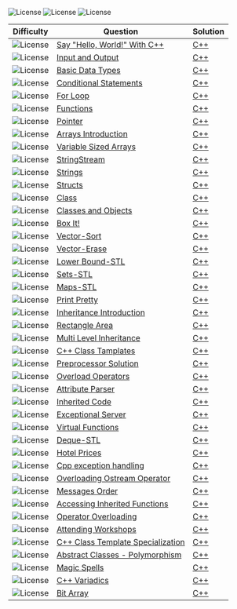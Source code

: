 ![License](https://img.shields.io/badge/Easy-1BA94C)
![License](https://img.shields.io/badge/Medium-DB7100)
![License](https://img.shields.io/badge/Hard-D11534)

|Difficulty|Question|Solution|
|-|-|-|
| ![License](https://img.shields.io/badge/Easy-1BA94C)|[Say "Hello, World!" With C++](https://)|[C++](https://)
| ![License](https://img.shields.io/badge/Easy-1BA94C)|[Input and Output](https://)|[C++](https://)
| ![License](https://img.shields.io/badge/Easy-1BA94C)|[Basic Data Types](https://)|[C++](https://)
| ![License](https://img.shields.io/badge/Easy-1BA94C)|[Conditional Statements](https://)|[C++](https://)
| ![License](https://img.shields.io/badge/Easy-1BA94C)|[For Loop](https://)|[C++](https://)
| ![License](https://img.shields.io/badge/Easy-1BA94C)|[Functions](https://)|[C++](https://)
| ![License](https://img.shields.io/badge/Easy-1BA94C)|[Pointer](https://)|[C++](https://)
| ![License](https://img.shields.io/badge/Easy-1BA94C)|[Arrays Introduction](https://)|[C++](https://)
| ![License](https://img.shields.io/badge/Easy-1BA94C)|[Variable Sized Arrays](https://)|[C++](https://)
| ![License](https://img.shields.io/badge/Easy-1BA94C)|[StringStream](https://)|[C++](https://)
| ![License](https://img.shields.io/badge/Easy-1BA94C)|[Strings](https://)|[C++](https://)
| ![License](https://img.shields.io/badge/Easy-1BA94C)|[Structs](https://)|[C++](https://)
| ![License](https://img.shields.io/badge/Easy-1BA94C)|[Class](https://)|[C++](https://)
| ![License](https://img.shields.io/badge/Easy-1BA94C)|[Classes and Objects](https://)|[C++](https://)
| ![License](https://img.shields.io/badge/Easy-1BA94C)|[Box It!](https://)|[C++](https://)
| ![License](https://img.shields.io/badge/Easy-1BA94C)|[Vector-Sort](https://)|[C++](https://)
| ![License](https://img.shields.io/badge/Easy-1BA94C)|[Vector-Erase](https://)|[C++](https://)
| ![License](https://img.shields.io/badge/Easy-1BA94C)|[Lower Bound-STL](https://)|[C++](https://)
| ![License](https://img.shields.io/badge/Easy-1BA94C)|[Sets-STL](https://)|[C++](https://)
| ![License](https://img.shields.io/badge/Easy-1BA94C)|[Maps-STL](https://)|[C++](https://)
| ![License](https://img.shields.io/badge/Easy-1BA94C)|[Print Pretty](https://)|[C++](https://)
| ![License](https://img.shields.io/badge/Easy-1BA94C)|[Inheritance Introduction](https://)|[C++](https://)
| ![License](https://img.shields.io/badge/Easy-1BA94C)|[Rectangle Area](https://)|[C++](https://)
| ![License](https://img.shields.io/badge/Easy-1BA94C)|[Multi Level Inheritance](https://)|[C++](https://)
| ![License](https://img.shields.io/badge/Easy-1BA94C)|[C++ Class Tamplates](https://)|[C++](https://)
| ![License](https://img.shields.io/badge/Easy-1BA94C)|[Preprocessor Solution](https://)|[C++](https://)
| ![License](https://img.shields.io/badge/Easy-1BA94C)|[Overload Operators](https://)|[C++](https://)
| ![License](https://img.shields.io/badge/Medium-DB7100)|[Attribute Parser](https://)|[C++](https://)
| ![License](https://img.shields.io/badge/Medium-DB7100)|[Inherited Code](https://)|[C++](https://)
| ![License](https://img.shields.io/badge/Medium-DB7100)|[Exceptional Server](https://)|[C++](https://)
| ![License](https://img.shields.io/badge/Medium-DB7100)|[Virtual Functions](https://)|[C++](https://)
| ![License](https://img.shields.io/badge/Medium-DB7100)|[Deque-STL](https://)|[C++](https://)
| ![License](https://img.shields.io/badge/Medium-DB7100)|[Hotel Prices](https://)|[C++](https://)
| ![License](https://img.shields.io/badge/Medium-DB7100)|[Cpp exception handling](https://)|[C++](https://)
| ![License](https://img.shields.io/badge/Medium-DB7100)|[Overloading Ostream Operator](https://)|[C++](https://)
| ![License](https://img.shields.io/badge/Medium-DB7100)|[Messages Order](https://)|[C++](https://)
| ![License](https://img.shields.io/badge/Medium-DB7100)|[Accessing Inherited Functions](https://)|[C++](https://)
| ![License](https://img.shields.io/badge/Medium-DB7100)|[Operator Overloading](https://)|[C++](https://)
| ![License](https://img.shields.io/badge/Medium-DB7100)|[Attending Workshops](https://)|[C++](https://)
| ![License](https://img.shields.io/badge/Medium-DB7100)|[C++ Class Template Specialization](https://)|[C++](https://)
| ![License](https://img.shields.io/badge/Hard-D11534)|[Abstract Classes - Polymorphism](https://t.ly/vUnKy)|[C++](https://)
| ![License](https://img.shields.io/badge/Hard-D11534)|[Magic Spells](https://)|[C++](https://)
| ![License](https://img.shields.io/badge/Hard-D11534)|[C++ Variadics](https://)|[C++](https://)
| ![License](https://img.shields.io/badge/Hard-D11534)|[Bit Array](https://)|[C++](https://)
